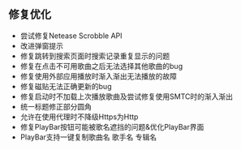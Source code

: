 ## 修复优化

* 尝试修复Netease Scrobble API
* 改进弹窗提示
* 修复跳转到搜索页面时搜索记录重复显示的问题
* 修复在点击不可用歌曲之后无法选择其他歌曲的bug
* 修复使用外部应用播放时渐入渐出无法播放的故障
* 修复磁贴无法正确更新的bug
* 修复启动时不加载上次播放歌曲及尝试修复使用SMTC时的渐入渐出
* 统一标题修正部分圆角
* 允许在使用代理时不降级Https为Http
* 修复PlayBar按钮可能被歌名遮挡的问题&优化PlayBar界面
* PlayBar支持一键复制歌曲名 歌手名 专辑名
